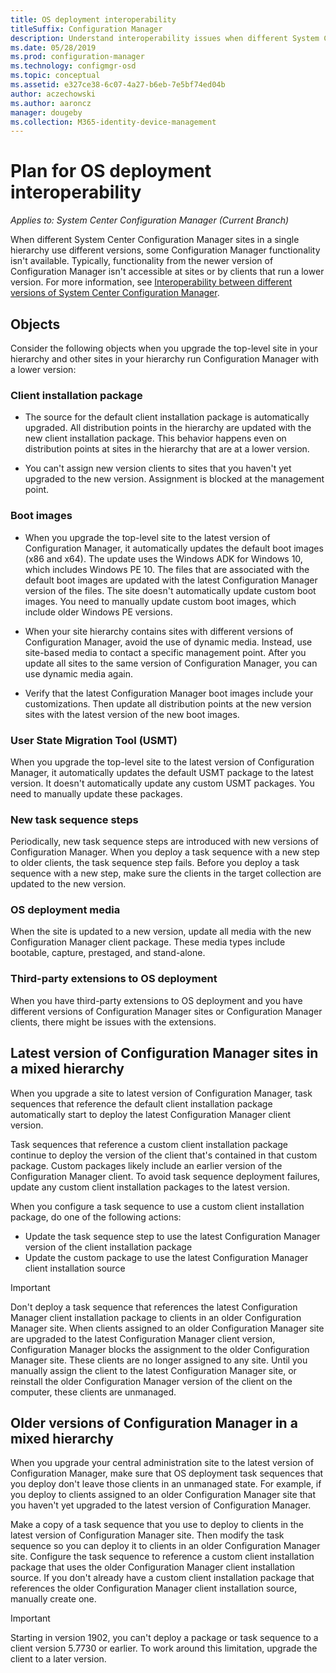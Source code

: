 ```yaml
---
title: OS deployment interoperability
titleSuffix: Configuration Manager
description: Understand interoperability issues when different System Center Configuration Manager sites in a single hierarchy use different versions.
ms.date: 05/28/2019
ms.prod: configuration-manager
ms.technology: configmgr-osd
ms.topic: conceptual
ms.assetid: e327ce38-6c07-4a27-b6eb-7e5bf74ed04b
author: aczechowski
ms.author: aaroncz
manager: dougeby
ms.collection: M365-identity-device-management
---
```


# Plan for OS deployment interoperability

*Applies to: System Center Configuration Manager (Current Branch)*

When different System Center Configuration Manager sites in a single hierarchy use different versions, some Configuration Manager functionality isn't available. Typically, functionality from the newer version of Configuration Manager isn't accessible at sites or by clients that run a lower version. For more information, see [Interoperability between different versions of System Center Configuration Manager](/sccm/core/plan-design/hierarchy/interoperability-between-different-versions).  


## Objects

Consider the following objects when you upgrade the top-level site in your hierarchy and other sites in your hierarchy run Configuration Manager with a lower version:  

### Client installation package  

- The source for the default client installation package is automatically upgraded. All distribution points in the hierarchy are updated with the new client installation package. This behavior happens even on distribution points at sites in the hierarchy that are at a lower version.  

- You can't assign new version clients to sites that you haven't yet upgraded to the new version. Assignment is blocked at the management point.  

### Boot images  

- When you upgrade the top-level site to the latest version of Configuration Manager, it automatically updates the default boot images (x86 and x64). The update uses the Windows ADK for Windows 10, which includes Windows PE 10. The files that are associated with the default boot images are updated with the latest Configuration Manager version of the files. The site doesn't automatically update custom boot images. You need to manually update custom boot images, which include older Windows PE versions.  

- When your site hierarchy contains sites with different versions of Configuration Manager, avoid the use of dynamic media. Instead, use site-based media to contact a specific management point. After you update all sites to the same version of Configuration Manager, you can use dynamic media again.

- Verify that the latest Configuration Manager boot images include your customizations. Then update all distribution points at the new version sites with the latest version of the new boot images.  

### User State Migration Tool (USMT)  

When you upgrade the top-level site to the latest version of Configuration Manager, it automatically updates the default USMT package to the latest version. It doesn't automatically update any custom USMT packages. You need to manually update these packages.  

### New task sequence steps  

Periodically, new task sequence steps are introduced with new versions of Configuration Manager. When you deploy a task sequence with a new step to older clients, the task sequence step fails. Before you deploy a task sequence with a new step, make sure the clients in the target collection are updated to the new version.  

### OS deployment media  

When the site is updated to a new version, update all media with the new Configuration Manager client package. These media types include bootable, capture, prestaged, and stand-alone.

### Third-party extensions to OS deployment  

When you have third-party extensions to OS deployment and you have different versions of Configuration Manager sites or Configuration Manager clients, there might be issues with the extensions.  


## Latest version of Configuration Manager sites in a mixed hierarchy  

When you upgrade a site to latest version of Configuration Manager, task sequences that reference the default client installation package automatically start to deploy the latest Configuration Manager client version.

Task sequences that reference a custom client installation package continue to deploy the version of the client that's contained in that custom package. Custom packages likely include an earlier version of the Configuration Manager client. To avoid task sequence deployment failures, update any custom client installation packages to the latest version.

When you configure a task sequence to use a custom client installation package, do one of the following actions:

- Update the task sequence step to use the latest Configuration Manager version of the client installation package
- Update the custom package to use the latest Configuration Manager client installation source

> [!IMPORTANT]  
> Don't deploy a task sequence that references the latest Configuration Manager client installation package to clients in an older Configuration Manager site. When clients assigned to an older Configuration Manager site are upgraded to the latest Configuration Manager client version, Configuration Manager blocks the assignment to the older Configuration Manager site. These clients are no longer assigned to any site. Until you manually assign the client to the latest Configuration Manager site, or reinstall the older Configuration Manager version of the client on the computer, these clients are unmanaged.


## Older versions of Configuration Manager in a mixed hierarchy  

When you upgrade your central administration site to the latest version of Configuration Manager, make sure that OS deployment task sequences that you deploy don't leave those clients in an unmanaged state. For example, if you deploy to clients assigned to an older Configuration Manager site that you haven't yet upgraded to the latest version of Configuration Manager.

Make a copy of a task sequence that you use to deploy to clients in the latest version of Configuration Manager site. Then modify the task sequence so you can deploy it to clients in an older Configuration Manager site. Configure the task sequence to reference a custom client installation package that uses the older Configuration Manager client installation source. If you don't already have a custom client installation package that references the older Configuration Manager client installation source, manually create one.  

> [!Important]  
> Starting in version 1902, you can't deploy a package or task sequence to a client version 5.7730 or earlier. To work around this limitation, upgrade the client to a later version.<!-- SCCMDocs-pr issue #3493 -->
